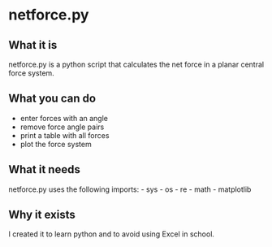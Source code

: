 # netforce.py

## What it is
netforce.py is a python script that calculates the net force in a planar central
force system.

## What you can do
- enter forces with an angle
- remove force angle pairs
- print a table with all forces
- plot the force system


## What it needs
netforce.py uses the following imports:
    - sys
    - os
    - re
    - math
    - matplotlib


## Why it exists
I created it to learn python and to avoid using Excel in school.
